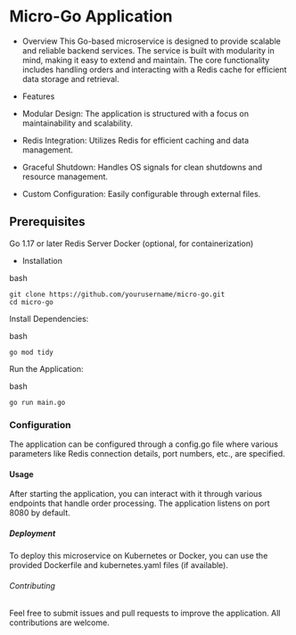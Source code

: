# Micro-Go Application 
* Overview
This Go-based microservice is designed to provide scalable and reliable backend services. The service is built with modularity in mind, making it easy to extend and maintain. The core functionality includes handling orders and interacting with a Redis cache for efficient data storage and retrieval.

* Features
* Modular Design: The application is structured with a focus on maintainability and scalability.
* Redis Integration: Utilizes Redis for efficient caching and data management.
* Graceful Shutdown: Handles OS signals for clean shutdowns and resource management.
* Custom Configuration: Easily configurable through external files.
## Prerequisites
Go 1.17 or later
Redis Server
Docker (optional, for containerization)

* Installation

bash
```
git clone https://github.com/yourusername/micro-go.git
cd micro-go
```
Install Dependencies:

bash
```
go mod tidy
```
Run the Application:

bash
```
go run main.go
```
### Configuration
The application can be configured through a config.go file where various parameters like Redis connection details, port numbers, etc., are specified.

#### Usage
After starting the application, you can interact with it through various endpoints that handle order processing. The application listens on port 8080 by default.

##### Deployment
To deploy this microservice on Kubernetes or Docker, you can use the provided Dockerfile and kubernetes.yaml files (if available).

###### Contributing
Feel free to submit issues and pull requests to improve the application. All contributions are welcome.
